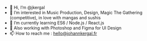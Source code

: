 - 👋 Hi, I’m @jkergal
- 👀 I’m interested in Music Production, Design, Magic The Gathering (competitive), in love with mangas and sushis
- 🌱 I’m currently learning ES6 / Node.js / React.js
- 🎨 Also working with Photoshop and Figma for UI Design
- 📫 How to reach me : hello@johannkergal.fr
